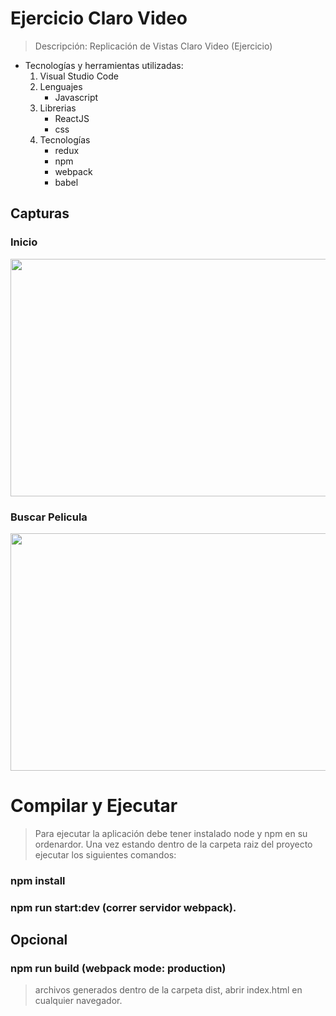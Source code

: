 # Ejercicio Claro Video
> Descripción: Replicación de Vistas Claro Video (Ejercicio)
- Tecnologías y herramientas utilizadas:
  1. Visual Studio Code
  2. Lenguajes
        * Javascript
  3. Librerias
        * ReactJS
        * css
  4. Tecnologías
        * redux
        * npm
        * webpack
        * babel
        
## Capturas

### Inicio
<p align="center">
  <img width="720" height="380" src="https://res.cloudinary.com/hup2qfvwn/image/upload/v1564556456/images/icode/c2.png">
</p>

### Buscar Pelicula
<p align="center">
  <img width="720" height="380" src="https://res.cloudinary.com/hup2qfvwn/image/upload/v1564556452/images/icode/c1.png">
</p>

# Compilar y Ejecutar
> Para ejecutar la aplicación debe tener instalado node y npm en su ordenardor.
  Una vez estando dentro de la carpeta raiz del proyecto ejecutar los siguientes 
  comandos: 

### npm install
### npm run start:dev (correr servidor webpack).

## Opcional
### npm run build (webpack mode: production)
> archivos generados dentro de la carpeta dist, abrir index.html en cualquier navegador.
   